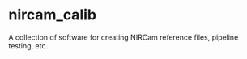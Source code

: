 # nircam_calib
A collection of software for creating NIRCam reference files, pipeline testing, etc.
